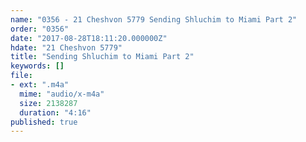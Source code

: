 ```yaml
---
name: "0356 - 21 Cheshvon 5779 Sending Shluchim to Miami Part 2"
order: "0356"
date: "2017-08-28T18:11:20.000000Z"
hdate: "21 Cheshvon 5779"
title: "Sending Shluchim to Miami Part 2"
keywords: []
file:
- ext: ".m4a"
  mime: "audio/x-m4a"
  size: 2138287
  duration: "4:16"
published: true
---
```

